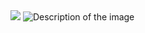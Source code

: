 
<img src="https://github.com/Buzzer1212/Buzzer1212/blob/main/logo.png">

<img src="image.jpg" alt="Description of the image">
